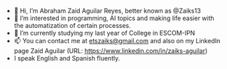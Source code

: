 - 👋 Hi, I’m Abraham Zaid Aguilar Reyes, better known as @Zaiks13
- 👀 I’m interested in programming, AI topics and making life easier with the automatization of certain processes.
- 🌱 I’m currently studying my last year of College in ESCOM-IPN
- 📫 You can contact me at etszaiks@gmail.com and also on my LinkedIn page Zaid Aguilar (URL: https://www.linkedin.com/in/zaiks-aguilar)
- I speak English and Spanish fluently.
<!---
Zaiks13/Zaiks13 is a ✨ special ✨ repository because its `README.md` (this file) appears on your GitHub profile.
You can click the Preview link to take a look at your changes.
--->
